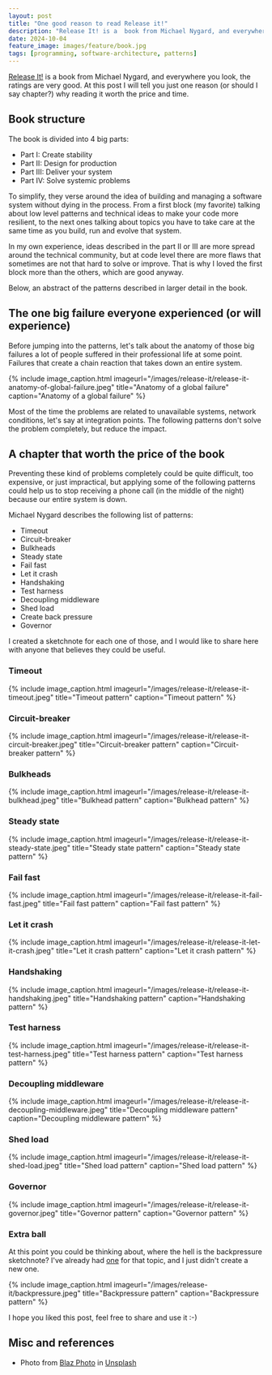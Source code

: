 ```yaml
---
layout: post
title: "One good reason to read Release it!"
description: "Release It! is a  book from Michael Nygard, and everywhere you look the ratings are very good. At this post I will tell you just one reason why reading it would worth the price and time."
date: 2024-10-04
feature_image: images/feature/book.jpg
tags: [programming, software-architecture, patterns]
---
```


[Release It!](https://app.thestorygraph.com/books/1bd756aa-7a60-4af1-a407-6311f9741421) is a  book from Michael Nygard, and everywhere you look, the ratings are very good. At this post I will tell you just one reason (or should I say chapter?) why reading it worth the price and time.

<!--more-->

## Book structure

The book is divided into 4 big parts:
* Part I: Create stability
* Part II: Design for production
* Part III: Deliver your system
* Part IV: Solve systemic problems

To simplify, they verse around the idea of building and managing a software system without dying in the process. From a first block (my favorite) talking about low level patterns and technical ideas to make your code more resilient, to the next ones talking about topics you have to take care at the same time as you build, run and evolve that system. 

In my own experience, ideas described in the part II or III are more spread around the technical community, but at code level there are more flaws that sometimes are not that hard to solve or improve. That is why I loved the first block more than the others, which are good anyway.

Below, an abstract of the patterns described in larger detail in the book.

## The one big failure everyone experienced (or will experience)

Before jumping into the patterns, let's talk about the anatomy of those big failures a lot of people suffered in their professional life at some point. Failures that create a chain reaction that takes down an entire system.

{% include image_caption.html imageurl="/images/release-it/release-it-anatomy-of-global-failure.jpeg" title="Anatomy of a global failure" caption="Anatomy of a global failure" %}

Most of the time the problems are related to unavailable systems, network conditions, let's say at integration points. The following patterns don't solve the problem completely, but reduce the impact.

## A chapter that worth the price of the book

Preventing these kind of problems completely could be quite difficult, too expensive, or just impractical, but applying some of the following patterns could help us to stop receiving a phone call (in the middle of the night) because our entire system is down.

Michael Nygard describes the following list of patterns:
* Timeout
* Circuit-breaker
* Bulkheads
* Steady state
* Fail fast
* Let it crash
* Handshaking
* Test harness
* Decoupling middleware
* Shed load
* Create back pressure
* Governor

I created a sketchnote for each one of those, and I would like to share here with anyone that believes they could be useful.

### Timeout

{% include image_caption.html imageurl="/images/release-it/release-it-timeout.jpeg" title="Timeout pattern" caption="Timeout pattern" %}

### Circuit-breaker

{% include image_caption.html imageurl="/images/release-it/release-it-circuit-breaker.jpeg" title="Circuit-breaker pattern" caption="Circuit-breaker pattern" %}

### Bulkheads

{% include image_caption.html imageurl="/images/release-it/release-it-bulkhead.jpeg" title="Bulkhead pattern" caption="Bulkhead pattern" %}

### Steady state

{% include image_caption.html imageurl="/images/release-it/release-it-steady-state.jpeg" title="Steady state pattern" caption="Steady state pattern" %}

### Fail fast

{% include image_caption.html imageurl="/images/release-it/release-it-fail-fast.jpeg" title="Fail fast pattern" caption="Fail fast pattern" %}

### Let it crash

{% include image_caption.html imageurl="/images/release-it/release-it-let-it-crash.jpeg" title="Let it crash pattern" caption="Let it crash pattern" %}

### Handshaking

{% include image_caption.html imageurl="/images/release-it/release-it-handshaking.jpeg" title="Handshaking pattern" caption="Handshaking pattern" %}

### Test harness

{% include image_caption.html imageurl="/images/release-it/release-it-test-harness.jpeg" title="Test harness pattern" caption="Test harness pattern" %}

### Decoupling middleware

{% include image_caption.html imageurl="/images/release-it/release-it-decoupling-middleware.jpeg" title="Decoupling middleware pattern" caption="Decoupling middleware pattern" %}

### Shed load

{% include image_caption.html imageurl="/images/release-it/release-it-shed-load.jpeg" title="Shed load pattern" caption="Shed load pattern" %}

### Governor

{% include image_caption.html imageurl="/images/release-it/release-it-governor.jpeg" title="Governor pattern" caption="Governor pattern" %}

### Extra ball

At this point you could be thinking about, where the hell is the backpressure sketchnote? I've already had [one](https://x.com/ydarias/status/1558388984283373576) for that topic, and I just didn't create a new one.

{% include image_caption.html imageurl="/images/release-it/backpressure.jpeg" title="Backpressure pattern" caption="Backpressure pattern" %}

I hope you liked this post, feel free to share and use it :-)

## Misc and references

* Photo from <a href="https://unsplash.com/es/@blazphoto?utm_content=creditCopyText&utm_medium=referral&utm_source=unsplash">Blaz Photo</a> in <a href="https://unsplash.com/es/fotos/persona-sosteniendo-un-libro-sentado-sobre-una-superficie-marron-zMRLZh40kms?utm_content=creditCopyText&utm_medium=referral&utm_source=unsplash">Unsplash</a>
